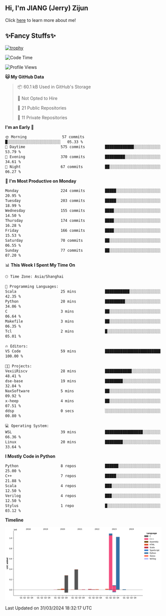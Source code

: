 ## Hi, I'm JIANG (Jerry) Zijun

Click [here](https://jzjerry.github.io/about/) to learn more about me!

## ✨Fancy Stuffs✨
[![trophy](https://github-profile-trophy.vercel.app/?username=jzjerry&theme=onedark)](https://github.com/ryo-ma/github-profile-trophy)
<!--START_SECTION:waka-->
![Code Time](http://img.shields.io/badge/Code%20Time-370%20hrs%207%20mins-blue)

![Profile Views](http://img.shields.io/badge/Profile%20Views-0-blue)

**🐱 My GitHub Data** 

> 📦 60.1 kB Used in GitHub's Storage 
 > 
> 🚫 Not Opted to Hire
 > 
> 📜 21 Public Repositories 
 > 
> 🔑 11 Private Repositories 
 > 
**I'm an Early 🐤** 

```text
🌞 Morning                57 commits          █░░░░░░░░░░░░░░░░░░░░░░░░   05.33 % 
🌆 Daytime                575 commits         █████████████░░░░░░░░░░░░   53.79 % 
🌃 Evening                370 commits         █████████░░░░░░░░░░░░░░░░   34.61 % 
🌙 Night                  67 commits          ██░░░░░░░░░░░░░░░░░░░░░░░   06.27 % 
```
📅 **I'm Most Productive on Monday** 

```text
Monday                   224 commits         █████░░░░░░░░░░░░░░░░░░░░   20.95 % 
Tuesday                  203 commits         █████░░░░░░░░░░░░░░░░░░░░   18.99 % 
Wednesday                155 commits         ████░░░░░░░░░░░░░░░░░░░░░   14.50 % 
Thursday                 174 commits         ████░░░░░░░░░░░░░░░░░░░░░   16.28 % 
Friday                   166 commits         ████░░░░░░░░░░░░░░░░░░░░░   15.53 % 
Saturday                 70 commits          ██░░░░░░░░░░░░░░░░░░░░░░░   06.55 % 
Sunday                   77 commits          ██░░░░░░░░░░░░░░░░░░░░░░░   07.20 % 
```


📊 **This Week I Spent My Time On** 

```text
🕑︎ Time Zone: Asia/Shanghai

💬 Programming Languages: 
Scala                    25 mins             ███████████░░░░░░░░░░░░░░   42.35 % 
Python                   20 mins             █████████░░░░░░░░░░░░░░░░   34.06 % 
C                        3 mins              ██░░░░░░░░░░░░░░░░░░░░░░░   06.64 % 
Makefile                 3 mins              ██░░░░░░░░░░░░░░░░░░░░░░░   06.35 % 
Tcl                      2 mins              █░░░░░░░░░░░░░░░░░░░░░░░░   05.01 % 

🔥 Editors: 
VS Code                  59 mins             █████████████████████████   100.00 % 

🐱‍💻 Projects: 
VexiiRiscv               28 mins             ████████████░░░░░░░░░░░░░   48.41 % 
dse-base                 19 mins             ████████░░░░░░░░░░░░░░░░░   32.84 % 
NaxSoftware              5 mins              ██░░░░░░░░░░░░░░░░░░░░░░░   09.92 % 
x-heep                   4 mins              ██░░░░░░░░░░░░░░░░░░░░░░░   07.51 % 
ddsp                     0 secs              ░░░░░░░░░░░░░░░░░░░░░░░░░   00.80 % 

💻 Operating System: 
WSL                      39 mins             █████████████████░░░░░░░░   66.36 % 
Linux                    20 mins             ████████░░░░░░░░░░░░░░░░░   33.64 % 
```

**I Mostly Code in Python** 

```text
Python                   8 repos             ██████░░░░░░░░░░░░░░░░░░░   25.00 % 
C++                      7 repos             █████░░░░░░░░░░░░░░░░░░░░   21.88 % 
Scala                    4 repos             ███░░░░░░░░░░░░░░░░░░░░░░   12.50 % 
Verilog                  4 repos             ███░░░░░░░░░░░░░░░░░░░░░░   12.50 % 
Stylus                   1 repo              █░░░░░░░░░░░░░░░░░░░░░░░░   03.12 % 
```



**Timeline**

![Lines of Code chart](https://raw.githubusercontent.com/Jzjerry/Jzjerry/main/assets/bar_graph.png)


 Last Updated on 31/03/2024 18:32:17 UTC
<!--END_SECTION:waka-->
